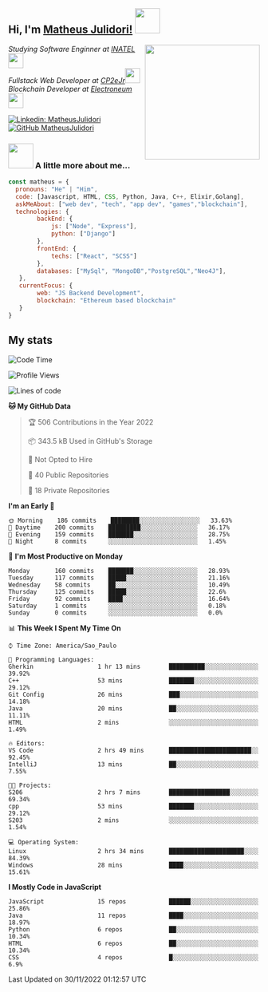 <h2> Hi, I'm <a href="https://matheusjulidori.github.io" target="_blank">Matheus Julidori!</a> <img src="https://media.giphy.com/media/12oufCB0MyZ1Go/giphy.gif" width="50"></h2>
<img align='right' src="https://media.giphy.com/media/3oKIPnAiaMCws8nOsE/giphy.gif" width="230" height="auto">
<p><em>Studying Software Enginner at <a href="http://www.inatel.br" target="_blank">INATEL</a><img src="https://media.giphy.com/media/fYSnHlufseco8Fh93Z/giphy.gif" width="30"></br>
  Fullstack Web Developer at <a href="http://www.cp2ejr.com.br" target="_blank">CP2eJr</a><img src="https://media.giphy.com/media/WUlplcMpOCEmTGBtBW/giphy.gif" width="30"></br>
  Blockchain Developer at <a href="https://www.electroneum.com" target="_blank">Electroneum</a><img src="https://media.giphy.com/media/WUlplcMpOCEmTGBtBW/giphy.gif" width="30"> 
</em></p>

[![Linkedin: MatheusJulidori](https://img.shields.io/badge/-MatheusJulidori-blue?style=flat-square&logo=Linkedin&logoColor=white&link=https://www.linkedin.com/in/MatheusJulidori/)](https://www.linkedin.com/in/MatheusJulidori/)
[![GitHub MatheusJulidori](https://img.shields.io/github/followers/matheusjulidori?label=follow&style=social)](https://github.com/MatheusJulidori)


### <img src="https://media.giphy.com/media/VgCDAzcKvsR6OM0uWg/giphy.gif" width="50"> A little more about me...  

```javascript
const matheus = {
  pronouns: "He" | "Him",
  code: [Javascript, HTML, CSS, Python, Java, C++, Elixir,Golang],
  askMeAbout: ["web dev", "tech", "app dev", "games","blockchain"],
  technologies: {
        backEnd: {
            js: ["Node", "Express"],
            python: ["Django"]
        },
        frontEnd: {
            techs: ["React", "SCSS"]
        },
        databases: ["MySql", "MongoDB","PostgreSQL","Neo4J"],
   },
   currentFocus: {
        web: "JS Backend Development",
        blockchain: "Ethereum based blockchain"
   }
}
```
<h2>My stats</h2>

<!--START_SECTION:waka-->
![Code Time](http://img.shields.io/badge/Code%20Time-239%20hrs%2035%20mins-blue)

![Profile Views](http://img.shields.io/badge/Profile%20Views-1-blue)

![Lines of code](https://img.shields.io/badge/From%20Hello%20World%20I%27ve%20Written-672%20Thousand%20lines%20of%20code-blue)

**🐱 My GitHub Data** 

> 🏆 506 Contributions in the Year 2022
 > 
> 📦 343.5 kB Used in GitHub's Storage 
 > 
> 🚫 Not Opted to Hire
 > 
> 📜 40 Public Repositories 
 > 
> 🔑 18 Private Repositories  
 > 
**I'm an Early 🐤** 

```text
🌞 Morning    186 commits    ████████░░░░░░░░░░░░░░░░░   33.63% 
🌆 Daytime    200 commits    █████████░░░░░░░░░░░░░░░░   36.17% 
🌃 Evening    159 commits    ███████░░░░░░░░░░░░░░░░░░   28.75% 
🌙 Night      8 commits      ░░░░░░░░░░░░░░░░░░░░░░░░░   1.45%

```
📅 **I'm Most Productive on Monday** 

```text
Monday       160 commits    ███████░░░░░░░░░░░░░░░░░░   28.93% 
Tuesday      117 commits    █████░░░░░░░░░░░░░░░░░░░░   21.16% 
Wednesday    58 commits     ██░░░░░░░░░░░░░░░░░░░░░░░   10.49% 
Thursday     125 commits    █████░░░░░░░░░░░░░░░░░░░░   22.6% 
Friday       92 commits     ████░░░░░░░░░░░░░░░░░░░░░   16.64% 
Saturday     1 commits      ░░░░░░░░░░░░░░░░░░░░░░░░░   0.18% 
Sunday       0 commits      ░░░░░░░░░░░░░░░░░░░░░░░░░   0.0%

```


📊 **This Week I Spent My Time On** 

```text
⌚︎ Time Zone: America/Sao_Paulo

💬 Programming Languages: 
Gherkin                  1 hr 13 mins        ██████████░░░░░░░░░░░░░░░   39.92% 
C++                      53 mins             ███████░░░░░░░░░░░░░░░░░░   29.12% 
Git Config               26 mins             ███░░░░░░░░░░░░░░░░░░░░░░   14.18% 
Java                     20 mins             ██░░░░░░░░░░░░░░░░░░░░░░░   11.11% 
HTML                     2 mins              ░░░░░░░░░░░░░░░░░░░░░░░░░   1.49%

🔥 Editors: 
VS Code                  2 hrs 49 mins       ███████████████████████░░   92.45% 
IntelliJ                 13 mins             ██░░░░░░░░░░░░░░░░░░░░░░░   7.55%

🐱‍💻 Projects: 
S206                     2 hrs 7 mins        █████████████████░░░░░░░░   69.34% 
cpp                      53 mins             ███████░░░░░░░░░░░░░░░░░░   29.12% 
S203                     2 mins              ░░░░░░░░░░░░░░░░░░░░░░░░░   1.54%

💻 Operating System: 
Linux                    2 hrs 34 mins       █████████████████████░░░░   84.39% 
Windows                  28 mins             ████░░░░░░░░░░░░░░░░░░░░░   15.61%

```

**I Mostly Code in JavaScript** 

```text
JavaScript               15 repos            ██████░░░░░░░░░░░░░░░░░░░   25.86% 
Java                     11 repos            ████░░░░░░░░░░░░░░░░░░░░░   18.97% 
Python                   6 repos             ██░░░░░░░░░░░░░░░░░░░░░░░   10.34% 
HTML                     6 repos             ██░░░░░░░░░░░░░░░░░░░░░░░   10.34% 
CSS                      4 repos             █░░░░░░░░░░░░░░░░░░░░░░░░   6.9%

```



 Last Updated on 30/11/2022 01:12:57 UTC
<!--END_SECTION:waka-->
